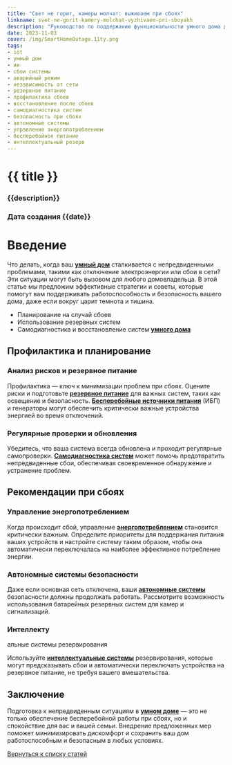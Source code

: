 ```yaml
---
title: "Свет не горит, камеры молчат: выживаем при сбоях"
linkname: svet-ne-gorit-kamery-molchat-vyzhivaem-pri-sboyakh
description: "Руководство по поддержанию функциональности умного дома даже при отключении электричества и сбоях."
date: 2023-11-03
cover: /img/SmartHomeOutage.11ty.png
tags: 
- iot
- умный дом
- ии
- сбои системы
- аварийный режим
- независимость от сети
- резервное питание
- профилактика сбоев
- восстановление после сбоев
- самодиагностика систем
- безопасность при сбоях
- автономные системы
- управление энергопотреблением
- бесперебойное питание
- интеллектуальный резерв
---
```


# {{ title }}
### {{description}}
### Дата создания {{date}}

# Введение

Что делать, когда ваш **[умный дом](/)** сталкивается с непредвиденными проблемами, такими как отключение электроэнергии или сбои в сети? Эти ситуации могут быть вызовом для любого домовладельца. В этой статье мы предложим эффективные стратегии и советы, которые помогут вам поддерживать работоспособность и безопасность вашего дома, даже если вокруг царит темнота и тишина.

* Планирование на случай сбоев
* Использование резервных систем
* Самодиагностика и восстановление систем **[умного дома](/)**

## Профилактика и планирование

### Анализ рисков и резервное питание

Профилактика — ключ к минимизации проблем при сбоях. Оцените риски и подготовьте **[резервное питание](/)** для важных систем, таких как освещение и безопасность. **[Бесперебойные источники питания](/)** (ИБП) и генераторы могут обеспечить критически важные устройства энергией во время отключений.

### Регулярные проверки и обновления

Убедитесь, что ваша система всегда обновлена и проходит регулярные самопроверки. **[Самодиагностика систем](/)** может помочь предотвратить непредвиденные сбои, обеспечивая своевременное обнаружение и устранение проблем.

## Рекомендации при сбоях

### Управление энергопотреблением

Когда происходит сбой, управление **[энергопотреблением](/)** становится критически важным. Определите приоритеты для поддержания питания ваших устройств и настройте систему таким образом, чтобы она автоматически переключалась на наиболее эффективное потребление энергии.

### Автономные системы безопасности

Даже если основная сеть отключена, ваши **[автономные системы](/)** безопасности должны продолжать работать. Рассмотрите возможность использования батарейных резервных систем для камер и сигнализаций.

### Интеллекту

альные системы резервирования

Используйте **[интеллектуальные системы](/)** резервирования, которые могут предсказывать сбои и автоматически переключать устройства на резервное питание, не требуя вашего вмешательства.

## Заключение

Подготовка к непредвиденным ситуациям в **[умном доме](/)** — это не только обеспечение бесперебойной работы при сбоях, но и спокойствие для вас и вашей семьи. Внедрение предложенных мер поможет минимизировать дискомфорт и сохранить ваш дом работоспособным и безопасным в любых условиях.

[Вернуться к списку статей](/)